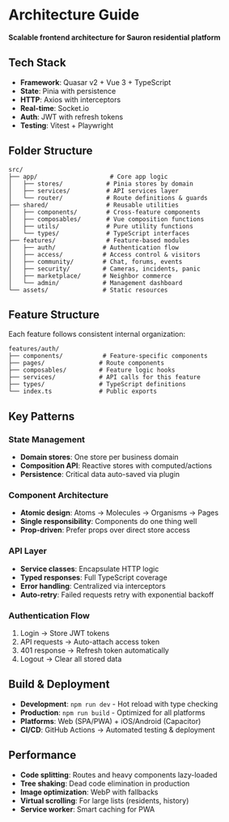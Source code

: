 # Architecture Guide

**Scalable frontend architecture for Sauron residential platform**

## Tech Stack

- **Framework**: Quasar v2 + Vue 3 + TypeScript
- **State**: Pinia with persistence
- **HTTP**: Axios with interceptors
- **Real-time**: Socket.io
- **Auth**: JWT with refresh tokens
- **Testing**: Vitest + Playwright

## Folder Structure

```
src/
├── app/                    # Core app logic
│   ├── stores/            # Pinia stores by domain
│   ├── services/          # API services layer
│   └── router/            # Route definitions & guards
├── shared/                # Reusable utilities
│   ├── components/        # Cross-feature components
│   ├── composables/       # Vue composition functions
│   ├── utils/             # Pure utility functions
│   └── types/             # TypeScript interfaces
├── features/              # Feature-based modules
│   ├── auth/             # Authentication flow
│   ├── access/           # Access control & visitors
│   ├── community/        # Chat, forums, events
│   ├── security/         # Cameras, incidents, panic
│   ├── marketplace/      # Neighbor commerce
│   └── admin/            # Management dashboard
└── assets/               # Static resources
```

## Feature Structure

Each feature follows consistent internal organization:

```
features/auth/
├── components/           # Feature-specific components
├── pages/               # Route components
├── composables/         # Feature logic hooks
├── services/            # API calls for this feature
├── types/               # TypeScript definitions
└── index.ts             # Public exports
```

## Key Patterns

### State Management
- **Domain stores**: One store per business domain
- **Composition API**: Reactive stores with computed/actions
- **Persistence**: Critical data auto-saved via plugin

### Component Architecture
- **Atomic design**: Atoms → Molecules → Organisms → Pages
- **Single responsibility**: Components do one thing well
- **Prop-driven**: Prefer props over direct store access

### API Layer
- **Service classes**: Encapsulate HTTP logic
- **Typed responses**: Full TypeScript coverage
- **Error handling**: Centralized via interceptors
- **Auto-retry**: Failed requests retry with exponential backoff

### Authentication Flow
1. Login → Store JWT tokens
2. API requests → Auto-attach access token
3. 401 response → Refresh token automatically
4. Logout → Clear all stored data

## Build & Deployment

- **Development**: `npm run dev` - Hot reload with type checking
- **Production**: `npm run build` - Optimized for all platforms
- **Platforms**: Web (SPA/PWA) + iOS/Android (Capacitor)
- **CI/CD**: GitHub Actions → Automated testing & deployment

## Performance

- **Code splitting**: Routes and heavy components lazy-loaded
- **Tree shaking**: Dead code elimination in production
- **Image optimization**: WebP with fallbacks
- **Virtual scrolling**: For large lists (residents, history)
- **Service worker**: Smart caching for PWA